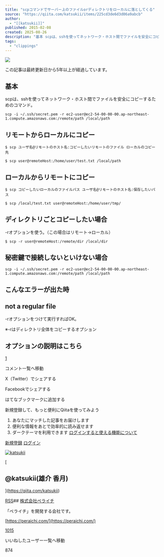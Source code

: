 ```yaml
---
title: "scpコマンドでサーバー上のファイルorディレクトリをローカルに落としてくる"
source: "https://qiita.com/katsukii/items/225cd3de6d3d06a9abcb"
author:
  - "[[katsukii]]"
published: 2015-02-08
created: 2025-08-26
description: "基本 scpは、sshを使ってネットワーク・ホスト間でファイルを安全にコピーするためのコマンド。 scp -i ~/.ssh/secret.pem -r ec2-user@ec2-54-00-00-00.ap-northeast-1.compute.amazonaws.c..."
tags:
  - "clippings"
---
```

![](https://relay-dsp.ad-m.asia/dmp/sync/bizmatrix?pid=c3ed207b574cf11376&d=x18o8hduaj&uid=)

この記事は最終更新日から5年以上が経過しています。

## 基本

scpは、sshを使ってネットワーク・ホスト間でファイルを安全にコピーするためのコマンド。

```text
scp -i ~/.ssh/secret.pem -r ec2-user@ec2-54-00-00-00.ap-northeast-1.compute.amazonaws.com:/remote/path /local/path
```

## リモートからローカルにコピー

```text
$ scp ユーザ名@リモートのホスト名:コピーしたいリモートのファイル ローカルのコピー先

$ scp user@remoteHost:/home/user/test.txt /local/path
```

## ローカルからリモートにコピー

```text
$ scp コピーしたいローカルのファイルパス ユーザ名@リモートのホスト名:保存したいパス

$ scp /local/test.txt user@remoteHost:/home/user/tmp/
```

## ディレクトリごとコピーしたい場合

\-rオプションを使う。（この場合はリモート→ローカル）

```text
$ scp -r user@remoteHost:/remote/dir /local/dir
```

## 秘密鍵で接続しないといけない場合

```text
scp -i ~/.ssh/secret.pem -r ec2-user@ec2-54-00-00-00.ap-northeast-1.compute.amazonaws.com:/remote/path /local/path
```

## こんなエラーが出た時

## not a regular file

\-rオプションをつけて実行すればOK。

※-rはディレクトリ全体をコピーするオプション

## オプションの説明はこちら

[1](https://qiita.com/katsukii/items/#comments)

コメント一覧へ移動

X（Twitter）でシェアする

Facebookでシェアする

はてなブックマークに追加する

新規登録して、もっと便利にQiitaを使ってみよう

1. あなたにマッチした記事をお届けします
2. 便利な情報をあとで効率的に読み返せます
3. ダークテーマを利用できます
[ログインすると使える機能について](https://help.qiita.com/ja/articles/qiita-login-user)

[新規登録](https://qiita.com/signup?callback_action=login_or_signup&redirect_to=%2Fkatsukii%2Fitems%2F225cd3de6d3d06a9abcb&realm=qiita) [ログイン](https://qiita.com/login?callback_action=login_or_signup&redirect_to=%2Fkatsukii%2Fitems%2F225cd3de6d3d06a9abcb&realm=qiita)

[![katsukii](https://qiita-user-profile-images.imgix.net/https%3A%2F%2Fqiita-image-store.s3.amazonaws.com%2F0%2F18614%2Fprofile-images%2F1473682483?ixlib=rb-4.0.0&auto=compress%2Cformat&lossless=0&w=128&s=f679fe85001b88dd514232e36ce0dae3)](https://qiita.com/katsukii)

[

## @katsukii(雄介 香月)

](https://qiita.com/katsukii)

[RSS](https://qiita.com/katsukii/feed)## [株式会社ペライチ](https://qiita.com/organizations/hotstartupinc)

「ペライチ」を開発する会社です。

[https://peraichi.com/](https://peraichi.com/)

[1015](https://qiita.com/katsukii/items/225cd3de6d3d06a9abcb/likers)

いいねしたユーザー一覧へ移動

874